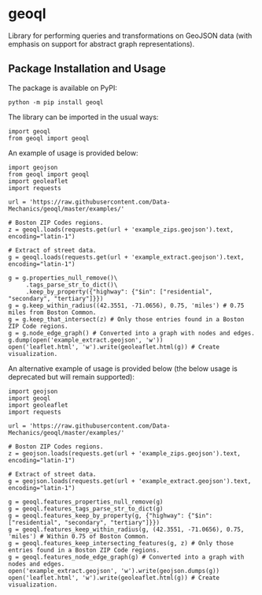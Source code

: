 # geoql

Library for performing queries and transformations on GeoJSON data (with emphasis on support for abstract graph representations).

Package Installation and Usage
------------------------------

The package is available on PyPI:

    python -m pip install geoql

The library can be imported in the usual ways:

    import geoql
    from geoql import geoql

An example of usage is provided  below:

    import geojson
    from geoql import geoql
    import geoleaflet
    import requests
    
    url = 'https://raw.githubusercontent.com/Data-Mechanics/geoql/master/examples/'
    
    # Boston ZIP Codes regions.
    z = geoql.loads(requests.get(url + 'example_zips.geojson').text, encoding="latin-1")
    
    # Extract of street data.
    g = geoql.loads(requests.get(url + 'example_extract.geojson').text, encoding="latin-1")
    
    g = g.properties_null_remove()\
         .tags_parse_str_to_dict()\
         .keep_by_property({"highway": {"$in": ["residential", "secondary", "tertiary"]}})
    g = g.keep_within_radius((42.3551, -71.0656), 0.75, 'miles') # 0.75 miles from Boston Common.
    g = g.keep_that_intersect(z) # Only those entries found in a Boston ZIP Code regions.
    g = g.node_edge_graph() # Converted into a graph with nodes and edges.
    g.dump(open('example_extract.geojson', 'w'))
    open('leaflet.html', 'w').write(geoleaflet.html(g)) # Create visualization.

An alternative example of usage is provided  below (the below usage is deprecated but will remain supported):

    import geojson
    import geoql
    import geoleaflet
    import requests
    
    url = 'https://raw.githubusercontent.com/Data-Mechanics/geoql/master/examples/'
    
    # Boston ZIP Codes regions.
    z = geojson.loads(requests.get(url + 'example_zips.geojson').text, encoding="latin-1")
    
    # Extract of street data.
    g = geojson.loads(requests.get(url + 'example_extract.geojson').text, encoding="latin-1")
    
    g = geoql.features_properties_null_remove(g)
    g = geoql.features_tags_parse_str_to_dict(g)
    g = geoql.features_keep_by_property(g, {"highway": {"$in": ["residential", "secondary", "tertiary"]}})
    g = geoql.features_keep_within_radius(g, (42.3551, -71.0656), 0.75, 'miles') # Within 0.75 of Boston Common.
    g = geoql.features_keep_intersecting_features(g, z) # Only those entries found in a Boston ZIP Code regions.
    g = geoql.features_node_edge_graph(g) # Converted into a graph with nodes and edges.
    open('example_extract.geojson', 'w').write(geojson.dumps(g))
    open('leaflet.html', 'w').write(geoleaflet.html(g)) # Create visualization.
